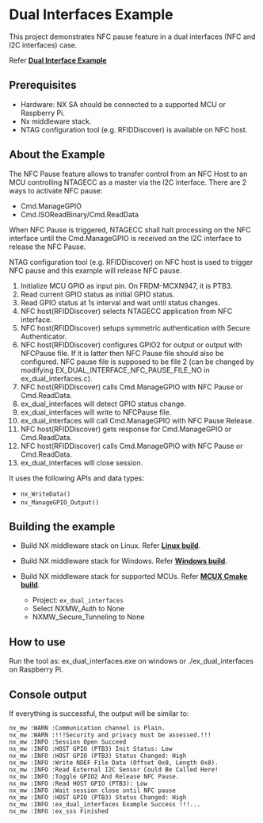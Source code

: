 # Dual Interfaces Example

This project demonstrates NFC pause feature in a dual interfaces (NFC and I2C interfaces) case.

Refer [**Dual Interface Example**](./ex_dual_interfaces.c)

## Prerequisites

- Hardware: NX SA should be connected to a supported MCU
  or Raspberry Pi.
- Nx middleware stack.
- NTAG configuration tool (e.g. RFIDDiscover) is available on NFC
  host.

## About the Example

The NFC Pause feature allows to transfer control from an NFC Host to an
MCU controlling NTAGECC as a master via the I2C interface. There are 2
ways to activate NFC pause:

- Cmd.ManageGPIO
- Cmd.ISOReadBinary/Cmd.ReadData

When NFC Pause is triggered, NTAGECC shall halt processing on the NFC
interface until the Cmd.ManageGPIO is received on the I2C interface to
release the NFC Pause.

NTAG configuration tool (e.g. RFIDDiscover) on NFC host is used to
trigger NFC pause and this example will release NFC pause.

1. Initialize MCU GPIO as input pin. On FRDM-MCXN947, it is PTB3.
2. Read current GPIO status as initial GPIO status.
3. Read GPIO status at 1s interval and wait until status changes.
4. NFC host(RFIDDiscover) selects NTAGECC application from NFC interface.
5. NFC host(RFIDDiscover) setups symmetric authentication with Secure Authenticator.
6. NFC host(RFIDDiscover) configures GPIO2 for output or output with NFCPause file. If it is latter then NFC Pause file should also be configured. NFC pause file is supposed to be file 2 (can be changed by modifying EX_DUAL_INTERFACE_NFC_PAUSE_FILE_NO in ex_dual_interfaces.c).
7. NFC host(RFIDDiscover) calls Cmd.ManageGPIO with NFC Pause or Cmd.ReadData.
8. ex_dual_interfaces will detect GPIO status change.
9. ex_dual_interfaces will write to NFCPause file.
10. ex_dual_interfaces will call Cmd.ManageGPIO with NFC Pause Release.
11. NFC host(RFIDDiscover) gets response for Cmd.ManageGPIO or Cmd.ReadData.
12. NFC host(RFIDDiscover) calls Cmd.ManageGPIO with NFC Pause or Cmd.ReadData.
13. ex_dual_interfaces will close session.

It uses the following APIs and data types:

- `nx_WriteData()`
- `nx_ManageGPIO_Output()`

## Building the example

- Build NX middleware stack on Linux. Refer [**Linux build**](../../../doc/linux/readme.md).

- Build NX middleware stack for Windows. Refer [**Windows build**](../../../doc/windows/readme.md).

- Build NX middleware stack for supported MCUs. Refer [**MCUX Cmake build**](../../../doc/mcu_cmake/readme.md).

    - Project: `ex_dual_interfaces`
    - Select NXMW_Auth to None
    - NXMW_Secure_Tunneling to None

## How to use

Run the tool as: ex_dual_interfaces.exe on windows or ./ex_dual_interfaces on Raspberry Pi.

## Console output

If everything is successful, the output will be similar to:
```
nx_mw :WARN :Communication channel is Plain.
nx_mw :WARN :!!!Security and privacy must be assessed.!!!
nx_mw :INFO :Session Open Succeed
nx_mw :INFO :HOST GPIO (PTB3) Init Status: Low
nx_mw :INFO :HOST GPIO (PTB3) Status Changed: High
nx_mw :INFO :Write NDEF File Data (Offset 0x0, Length 0x8).
nx_mw :INFO :Read External I2C Sensor Could Be Called Here!
nx_mw :INFO :Toggle GPIO2 And Release NFC Pause.
nx_mw :INFO :Read HOST GPIO (PTB3): Low
nx_mw :INFO :Wait session close until NFC pause
nx_mw :INFO :HOST GPIO (PTB3) Status Changed: High
nx_mw :INFO :ex_dual_interfaces Example Success !!!...
nx_mw :INFO :ex_sss Finished
```
